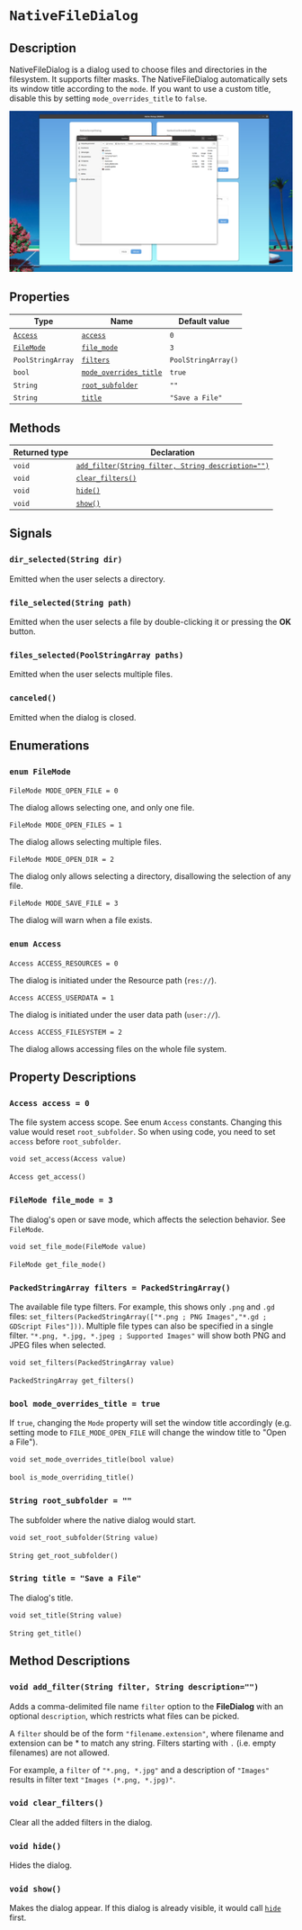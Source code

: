 # `NativeFileDialog`

## Description

NativeFileDialog is a dialog used to choose files and directories in the filesystem. It supports filter masks. The NativeFileDialog automatically sets its window title according to the `mode`. If you want to use a custom title, disable this by setting `mode_overrides_title` to `false`.

![Native File Dialog](./images/native_file_dialog.png)

## Properties

|Type|Name|Default value|
|-|-|-|
|[`Access`](#enum-access)|[`access`](#access-access--0)|`0`|
|[`FileMode`](#enum-filemode)|[`file_mode`](#filemode-file_mode--3)|`3`|
|`PoolStringArray`|[`filters`](#packedstringarray-filters--packedstringarray)|`PoolStringArray()`|
|`bool`|[`mode_overrides_title`](#bool-mode_overrides_title--true)|`true`|
|`String`|[`root_subfolder`](#string-root_subfolder--)|`""`|
|`String`|[`title`](#string-title--save-a-file)|`"Save a File"`|

## Methods

|Returned type|Declaration|
|-|-|
|`void`|[`add_filter(String filter, String description="")`](#void-add_filterstring-filter-string-description)|
|`void`|[`clear_filters()`](#void-clear_filters)|
|`void`|[`hide()`](#void-hide)|
|`void`|[`show()`](#void-show)|

## Signals

### `dir_selected(String dir)`

Emitted when the user selects a directory.

### `file_selected(String path)`

Emitted when the user selects a file by double-clicking it or pressing the **OK** button.

### `files_selected(PoolStringArray paths)`

Emitted when the user selects multiple files.

### `canceled()`

Emitted when the dialog is closed.

## Enumerations

### `enum FileMode`

```gdscript
FileMode MODE_OPEN_FILE = 0
```

The dialog allows selecting one, and only one file.

```gdscript
FileMode MODE_OPEN_FILES = 1
```

The dialog allows selecting multiple files.

```gdscript
FileMode MODE_OPEN_DIR = 2
```

The dialog only allows selecting a directory, disallowing the selection of any file.

```gdscript
FileMode MODE_SAVE_FILE = 3
```

The dialog will warn when a file exists.

### `enum Access`

```gdscript
Access ACCESS_RESOURCES = 0
```

The dialog is initiated under the Resource path (`res://`).

```gdscript
Access ACCESS_USERDATA = 1
```

The dialog is initiated under the user data path (`user://`).

```gdscript
Access ACCESS_FILESYSTEM = 2
```

The dialog allows accessing files on the whole file system.

## Property Descriptions

### `Access access = 0`

The file system access scope. See enum `Access` constants. Changing this value would reset `root_subfolder`. So when using code, you need to set `access` before `root_subfolder`.

```gdscript
void set_access(Access value)

Access get_access()
```

### `FileMode file_mode = 3`

The dialog's open or save mode, which affects the selection behavior. See `FileMode`.

```gdscript
void set_file_mode(FileMode value)

FileMode get_file_mode()
```

### `PackedStringArray filters = PackedStringArray()`

The available file type filters. For example, this shows only `.png` and `.gd` files: `set_filters(PackedStringArray(["*.png ; PNG Images","*.gd ; GDScript Files"]))`. Multiple file types can also be specified in a single filter. `"*.png, *.jpg, *.jpeg ; Supported Images"` will show both PNG and JPEG files when selected.

```gdscript
void set_filters(PackedStringArray value)

PackedStringArray get_filters()
```

### `bool mode_overrides_title = true`

If `true`, changing the `Mode` property will set the window title accordingly (e.g. setting mode to `FILE_MODE_OPEN_FILE` will change the window title to "Open a File").

```gdscript
void set_mode_overrides_title(bool value)

bool is_mode_overriding_title()
```

### `String root_subfolder = ""`

The subfolder where the native dialog would start.

```gdscript
void set_root_subfolder(String value)

String get_root_subfolder()
```

### `String title = "Save a File"`

The dialog's title.

```gdscript
void set_title(String value)

String get_title()
```

## Method Descriptions

### `void add_filter(String filter, String description="")`

Adds a comma-delimited file name `filter` option to the **FileDialog** with an optional `description`, which restricts what files can be picked.

A `filter` should be of the form `"filename.extension"`, where filename and extension can be * to match any string. Filters starting with `.` (i.e. empty filenames) are not allowed.

For example, a `filter` of `"*.png, *.jpg"` and a description of `"Images"` results in filter text `"Images (*.png, *.jpg)"`.

### `void clear_filters()`

Clear all the added filters in the dialog.

### `void hide()`

Hides the dialog.

### `void show()`

Makes the dialog appear. If this dialog is already visible, it would call [`hide`](#void-hide) first.
